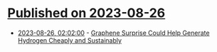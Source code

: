# [Published on 2023-08-26](index.md)

* [2023-08-26, 02:02:00](https://science.slashdot.org/story/23/08/25/2228219/graphene-surprise-could-help-generate-hydrogen-cheaply-and-sustainably?utm_source=rss1.0mainlinkanon&utm_medium=feed) - [Graphene Surprise Could Help Generate Hydrogen Cheaply and Sustainably](https://science.slashdot.org/story/23/08/25/2228219/graphene-surprise-could-help-generate-hydrogen-cheaply-and-sustainably?utm_source=rss1.0mainlinkanon&utm_medium=feed)
